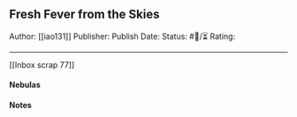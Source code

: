 ## Fresh Fever from the Skies

Author: [[iao131]]
Publisher:
Publish Date:
Status: #💫/⏳ 
Rating:

___

[[Inbox scrap 77]]

#### Nebulas



#### Notes

